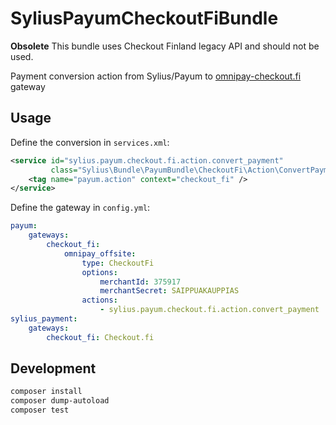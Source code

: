 # SyliusPayumCheckoutFiBundle

**Obsolete** This bundle uses Checkout Finland legacy API and should not be used.

Payment conversion action from Sylius/Payum to [omnipay-checkout.fi](https://github.com/vesse/omnipay-checkout.fi) gateway

## Usage

Define the conversion in `services.xml`:

```xml
<service id="sylius.payum.checkout.fi.action.convert_payment"
         class="Sylius\Bundle\PayumBundle\CheckoutFi\Action\ConvertPaymentToCheckoutFiAction">
    <tag name="payum.action" context="checkout_fi" />
</service>
```

Define the gateway in `config.yml`:

```yaml
payum:
    gateways:
        checkout_fi:
            omnipay_offsite:
                type: CheckoutFi
                options:
                    merchantId: 375917
                    merchantSecret: SAIPPUAKAUPPIAS
                actions:
                    - sylius.payum.checkout.fi.action.convert_payment
sylius_payment:
    gateways:
        checkout_fi: Checkout.fi
```


## Development

```bash
composer install
composer dump-autoload
composer test
```
